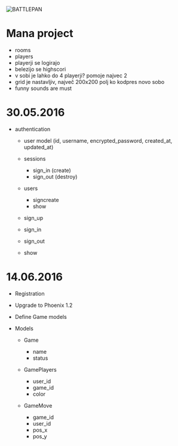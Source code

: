![BATTLEPAN](https://s-media-cache-ak0.pinimg.com/736x/f4/9f/9c/f49f9c8fda9c6443efe389989aeb04f9.jpg)

# Mana project
* rooms
* players
* playerji se logirajo
* belezijo se highscori
* v sobi je lahko do 4 playerji? pomoje najvec 2
* grid je nastavljiv, največ 200x200 polj ko kodpres novo sobo
* funny sounds are must

# 30.05.2016

* authentication
  * user model (id, username, encrypted_password, created_at, updated_at)

  * sessions
    * sign_in (create)
    * sign_out (destroy)
  * users
    * signcreate
    * show

  * sign_up
  * sign_in
  * sign_out
  * show


# 14.06.2016

* Registration
* Upgrade to Phoenix 1.2
* Define Game models

* Models
  * Game
    * name
    * status

  * GamePlayers
    * user_id
    * game_id
    * color

  * GameMove
    * game_id
    * user_id
    * pos_x
    * pos_y
